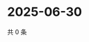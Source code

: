 # 2025-06-30

共 0 条

<!-- BEGIN ZHIHUVIDEO -->
<!-- 最后更新时间 Mon Jun 30 2025 00:12:31 GMT+0800 (China Standard Time) -->

<!-- END ZHIHUVIDEO -->
